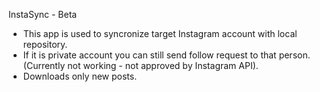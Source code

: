 InstaSync - Beta

- This app is used to syncronize target Instagram account with local repository.
- If it is private account you can still send follow request to that person. (Currently not working - not approved by Instagram API).
- Downloads only new posts.
